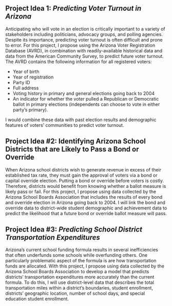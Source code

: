 ## Project Idea 1: *Predicting Voter Turnout in Arizona*



Anticipating who will vote in an election is critically important to a variety of stakeholders including politicians, advocacy groups, and polling agencies.  Despite its importance, predicting voter turnout is often difficult and prone to error.  For this project, I propose using the Arizona Voter Registration Database (AVRD), in combination with readily-available historical data and data from the American Community Survey, to predict future voter turnout.  The AVRD contains the following information for all registered voters:

-	Year of birth
-	Year of registration
-	Party ID
-	Full address 
-	Voting history in primary and general elections going back to 2004
-	An indicator for whether the voter pulled a Republican or Democratic ballot in primary elections (independents can choose to vote in either party’s primary).

I would combine these data with past election results and demographic features of voters’ communities to predict voter turnout.

## Project Idea #2: Identifying Arizona School Districts that are Likely to Pass a Bond or Override

When Arizona school districts wish to generate revenue in excess of their established tax rate, they must gain the approval of voters via a bond or capital override election.  Putting a bond or override before voters is costly.  Therefore, districts would benefit from knowing whether a ballot measure is likely pass or fail.  For this project, I propose using data collected by the Arizona School Boards Association that includes the results of every bond and override election in Arizona going back to 2004.  I will link the bond and override data to district-wide student demographic and achievement data to predict the likelihood that a future bond or override ballot measure will pass.

## Project Idea #3: *Predicting School District Transportation Expenditures*

Arizona’s current school funding formula results in several inefficiencies that often underfunds some schools while overfunding others.  One particularly problematic aspect of the formula is are how transportation funds are allocated.  With this project, I propose using data collected by the Arizona School Boards Association to develop a model that predicts districts’ transportation expenditures more accurately than the current formula.  To do this, I will use district-level data that describes the total transportation miles within a district’s boundaries, student enrollment, districts’ geographic location, number of school days, and special education student enrollment.

